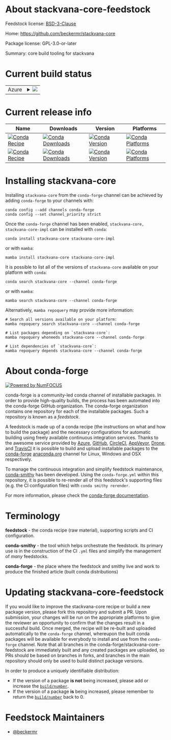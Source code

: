 About stackvana-core-feedstock
==============================

Feedstock license: [BSD-3-Clause](https://github.com/conda-forge/stackvana-core-feedstock/blob/main/LICENSE.txt)

Home: https://github.com/beckermr/stackvana-core

Package license: GPL-3.0-or-later

Summary: core build tooling for stackvana

Current build status
====================


<table>
    
  <tr>
    <td>Azure</td>
    <td>
      <details>
        <summary>
          <a href="https://dev.azure.com/conda-forge/feedstock-builds/_build/latest?definitionId=11809&branchName=main">
            <img src="https://dev.azure.com/conda-forge/feedstock-builds/_apis/build/status/stackvana-core-feedstock?branchName=main">
          </a>
        </summary>
        <table>
          <thead><tr><th>Variant</th><th>Status</th></tr></thead>
          <tbody><tr>
              <td>linux_64_python3.12.____cpython</td>
              <td>
                <a href="https://dev.azure.com/conda-forge/feedstock-builds/_build/latest?definitionId=11809&branchName=main">
                  <img src="https://dev.azure.com/conda-forge/feedstock-builds/_apis/build/status/stackvana-core-feedstock?branchName=main&jobName=linux&configuration=linux%20linux_64_python3.12.____cpython" alt="variant">
                </a>
              </td>
            </tr><tr>
              <td>osx_64_python3.12.____cpython</td>
              <td>
                <a href="https://dev.azure.com/conda-forge/feedstock-builds/_build/latest?definitionId=11809&branchName=main">
                  <img src="https://dev.azure.com/conda-forge/feedstock-builds/_apis/build/status/stackvana-core-feedstock?branchName=main&jobName=osx&configuration=osx%20osx_64_python3.12.____cpython" alt="variant">
                </a>
              </td>
            </tr>
          </tbody>
        </table>
      </details>
    </td>
  </tr>
</table>

Current release info
====================

| Name | Downloads | Version | Platforms |
| --- | --- | --- | --- |
| [![Conda Recipe](https://img.shields.io/badge/recipe-stackvana--core-green.svg)](https://anaconda.org/conda-forge/stackvana-core) | [![Conda Downloads](https://img.shields.io/conda/dn/conda-forge/stackvana-core.svg)](https://anaconda.org/conda-forge/stackvana-core) | [![Conda Version](https://img.shields.io/conda/vn/conda-forge/stackvana-core.svg)](https://anaconda.org/conda-forge/stackvana-core) | [![Conda Platforms](https://img.shields.io/conda/pn/conda-forge/stackvana-core.svg)](https://anaconda.org/conda-forge/stackvana-core) |
| [![Conda Recipe](https://img.shields.io/badge/recipe-stackvana--core--impl-green.svg)](https://anaconda.org/conda-forge/stackvana-core-impl) | [![Conda Downloads](https://img.shields.io/conda/dn/conda-forge/stackvana-core-impl.svg)](https://anaconda.org/conda-forge/stackvana-core-impl) | [![Conda Version](https://img.shields.io/conda/vn/conda-forge/stackvana-core-impl.svg)](https://anaconda.org/conda-forge/stackvana-core-impl) | [![Conda Platforms](https://img.shields.io/conda/pn/conda-forge/stackvana-core-impl.svg)](https://anaconda.org/conda-forge/stackvana-core-impl) |

Installing stackvana-core
=========================

Installing `stackvana-core` from the `conda-forge` channel can be achieved by adding `conda-forge` to your channels with:

```
conda config --add channels conda-forge
conda config --set channel_priority strict
```

Once the `conda-forge` channel has been enabled, `stackvana-core, stackvana-core-impl` can be installed with `conda`:

```
conda install stackvana-core stackvana-core-impl
```

or with `mamba`:

```
mamba install stackvana-core stackvana-core-impl
```

It is possible to list all of the versions of `stackvana-core` available on your platform with `conda`:

```
conda search stackvana-core --channel conda-forge
```

or with `mamba`:

```
mamba search stackvana-core --channel conda-forge
```

Alternatively, `mamba repoquery` may provide more information:

```
# Search all versions available on your platform:
mamba repoquery search stackvana-core --channel conda-forge

# List packages depending on `stackvana-core`:
mamba repoquery whoneeds stackvana-core --channel conda-forge

# List dependencies of `stackvana-core`:
mamba repoquery depends stackvana-core --channel conda-forge
```


About conda-forge
=================

[![Powered by
NumFOCUS](https://img.shields.io/badge/powered%20by-NumFOCUS-orange.svg?style=flat&colorA=E1523D&colorB=007D8A)](https://numfocus.org)

conda-forge is a community-led conda channel of installable packages.
In order to provide high-quality builds, the process has been automated into the
conda-forge GitHub organization. The conda-forge organization contains one repository
for each of the installable packages. Such a repository is known as a *feedstock*.

A feedstock is made up of a conda recipe (the instructions on what and how to build
the package) and the necessary configurations for automatic building using freely
available continuous integration services. Thanks to the awesome service provided by
[Azure](https://azure.microsoft.com/en-us/services/devops/), [GitHub](https://github.com/),
[CircleCI](https://circleci.com/), [AppVeyor](https://www.appveyor.com/),
[Drone](https://cloud.drone.io/welcome), and [TravisCI](https://travis-ci.com/)
it is possible to build and upload installable packages to the
[conda-forge](https://anaconda.org/conda-forge) [anaconda.org](https://anaconda.org/)
channel for Linux, Windows and OSX respectively.

To manage the continuous integration and simplify feedstock maintenance,
[conda-smithy](https://github.com/conda-forge/conda-smithy) has been developed.
Using the ``conda-forge.yml`` within this repository, it is possible to re-render all of
this feedstock's supporting files (e.g. the CI configuration files) with ``conda smithy rerender``.

For more information, please check the [conda-forge documentation](https://conda-forge.org/docs/).

Terminology
===========

**feedstock** - the conda recipe (raw material), supporting scripts and CI configuration.

**conda-smithy** - the tool which helps orchestrate the feedstock.
                   Its primary use is in the construction of the CI ``.yml`` files
                   and simplify the management of *many* feedstocks.

**conda-forge** - the place where the feedstock and smithy live and work to
                  produce the finished article (built conda distributions)


Updating stackvana-core-feedstock
=================================

If you would like to improve the stackvana-core recipe or build a new
package version, please fork this repository and submit a PR. Upon submission,
your changes will be run on the appropriate platforms to give the reviewer an
opportunity to confirm that the changes result in a successful build. Once
merged, the recipe will be re-built and uploaded automatically to the
`conda-forge` channel, whereupon the built conda packages will be available for
everybody to install and use from the `conda-forge` channel.
Note that all branches in the conda-forge/stackvana-core-feedstock are
immediately built and any created packages are uploaded, so PRs should be based
on branches in forks, and branches in the main repository should only be used to
build distinct package versions.

In order to produce a uniquely identifiable distribution:
 * If the version of a package **is not** being increased, please add or increase
   the [``build/number``](https://docs.conda.io/projects/conda-build/en/latest/resources/define-metadata.html#build-number-and-string).
 * If the version of a package **is** being increased, please remember to return
   the [``build/number``](https://docs.conda.io/projects/conda-build/en/latest/resources/define-metadata.html#build-number-and-string)
   back to 0.

Feedstock Maintainers
=====================

* [@beckermr](https://github.com/beckermr/)

